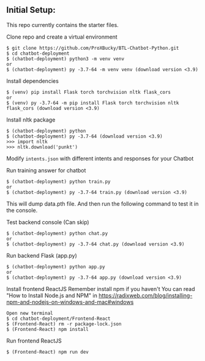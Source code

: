 
## Initial Setup:
This repo currently contains the starter files.

Clone repo and create a virtual environment
```
$ git clone https://github.com/ProXBucky/BTL-Chatbot-Python.git
$ cd chatbot-deployment
$ (chatbot-deployment) python3 -m venv venv 
or
$ (chatbot-deployment) py -3.7-64 -m venv venv (download version <3.9)

```
Install dependencies
```
$ (venv) pip install Flask torch torchvision nltk flask_cors
or
$ (venv) py -3.7-64 -m pip install Flask torch torchvision nltk flask_cors (download version <3.9)
```
Install nltk package
```
$ (chatbot-deployment) python 
$ (chatbot-deployment) py -3.7-64 (download version <3.9)
>>> import nltk
>>> nltk.download('punkt')
```
Modify `intents.json` with different intents and responses for your Chatbot

Run training answer for chatbot
```
$ (chatbot-deployment) python train.py 
or 
$ (chatbot-deployment) py -3.7-64 train.py (download version <3.9)
```
This will dump data.pth file. And then run
the following command to test it in the console.

Test backend console (Can skip)
```
$ (chatbot-deployment) python chat.py
or
$ (chatbot-deployment) py -3.7-64 chat.py (download version <3.9)
```

Run backend Flask (app.py)
```
$ (chatbot-deployment) python app.py
or
$ (chatbot-deployment) py -3.7-64 app.py (download version <3.9)
```

Install frontend ReactJS
Remember install npm if you haven't
You can read "How to Install Node.js and NPM" in https://radixweb.com/blog/installing-npm-and-nodejs-on-windows-and-mac#windows
```
Open new terminal
$ cd chatbot-deployment/Frontend-React
$ (Frontend-React) rm -r package-lock.json
$ (Frontend-React) npm install 
```

Run frontend ReactJS
```
$ (Frontend-React) npm run dev
```




